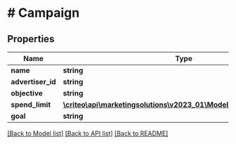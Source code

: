 # # Campaign

## Properties

Name | Type | Description | Notes
------------ | ------------- | ------------- | -------------
**name** | **string** |  | [optional]
**advertiser_id** | **string** |  | [optional]
**objective** | **string** |  | [optional]
**spend_limit** | [**\criteo\api\marketingsolutions\v2023_01\Model\CampaignSpendLimit**](CampaignSpendLimit.md) |  | [optional]
**goal** | **string** |  | [optional]

[[Back to Model list]](../../README.md#models) [[Back to API list]](../../README.md#endpoints) [[Back to README]](../../README.md)

